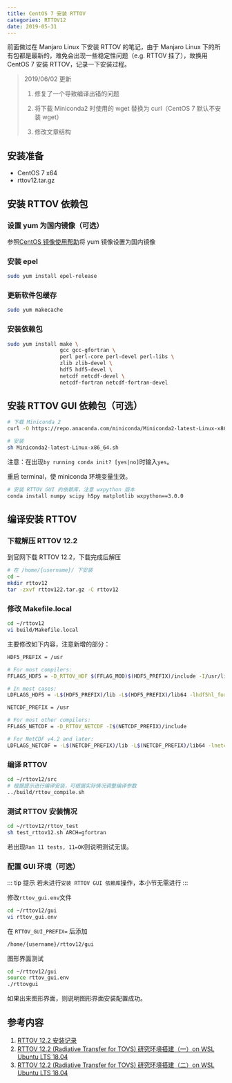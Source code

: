 ```yaml
---
title: CentOS 7 安装 RTTOV
categories: RTTOV12
date: 2019-05-31
---
```


前面做过在 Manjaro Linux 下安装 RTTOV 的笔记，由于 Manjaro Linux 下的所有包都是最新的，难免会出现一些稳定性问题（e.g. RTTOV 挂了），故换用 CentOS 7 安装 RTTOV，记录一下安装过程。

<!--more-->

> 2019/06/02 更新
> 
> 1. 修复了一个导致编译出错的问题
> 
> 1. 将下载 Miniconda2 时使用的 wget 替换为 curl（CentOS 7 默认不安装 wget）
> 
> 1. 修改文章结构

## 安装准备

- CentOS 7 x64
- rttov12.tar.gz

## 安装 RTTOV 依赖包

### 设置 yum 为国内镜像（可选）

参照[CentOS 镜像使用帮助](http://mirrors.ustc.edu.cn/help/centos.html)将 yum 镜像设置为国内镜像

### 安装 epel

```bash
sudo yum install epel-release
```

### 更新软件包缓存

```bash
sudo yum makecache
```

### 安装依赖包

```bash
sudo yum install make \
                 gcc gcc-gfortran \
                 perl perl-core perl-devel perl-libs \
                 zlib zlib-devel \
                 hdf5 hdf5-devel \
                 netcdf netcdf-devel \
                 netcdf-fortran netcdf-fortran-devel
```

## 安装 RTTOV GUI 依赖包（可选）

```bash
# 下载 Miniconda 2
curl -O https://repo.anaconda.com/miniconda/Miniconda2-latest-Linux-x86_64.sh

# 安装
sh Miniconda2-latest-Linux-x86_64.sh
```

注意：在出现`by running conda init? [yes|no]`时输入`yes`。

重启 terminal，使 miniconda 环境变量生效。

```bash
# 安装 RTTOV GUI 的依赖库，注意 wxpython 版本
conda install numpy scipy h5py matplotlib wxpython==3.0.0
```

## 编译安装 RTTOV

### 下载解压 RTTOV 12.2

到官网下载 RTTOV 12.2，下载完成后解压

```bash
# 在 /home/{username}/ 下安装
cd ~
mkdir rttov12
tar -zxvf rttov122.tar.gz -C rttov12
```

### 修改 Makefile.local

```bash
cd ~/rttov12
vi build/Makefile.local
```

主要修改如下内容，注意新增的部分：

```bash
HDF5_PREFIX = /usr

# For most compilers:
FFLAGS_HDF5 = -D_RTTOV_HDF $(FFLAG_MOD)$(HDF5_PREFIX)/include -I/usr/lib64/gfortran/modules

# In most cases:
LDFLAGS_HDF5 = -L$(HDF5_PREFIX)/lib -L$(HDF5_PREFIX)/lib64 -lhdf5hl_fortran -lhdf5_hl -lhdf5_fortran -lhdf5

NETCDF_PREFIX = /usr

# For most other compilers:
FFLAGS_NETCDF = -D_RTTOV_NETCDF -I$(NETCDF_PREFIX)/include

# For NetCDF v4.2 and later:
LDFLAGS_NETCDF = -L$(NETCDF_PREFIX)/lib -L$(NETCDF_PREFIX)/lib64 -lnetcdff
```

### 编译 RTTOV

```bash
cd ~/rttov12/src
# 根据提示进行编译安装，可根据实际情况调整编译参数
../build/rttov_compile.sh
```

### 测试 RTTOV 安装情况

```bash
cd ~/rttov12/rttov_test
sh test_rttov12.sh ARCH=gfortran
```

若出现`Ran 11 tests, 11=OK`则说明测试无误。

### 配置 GUI 环境（可选）

::: tip 提示
若未进行`安装 RTTOV GUI 依赖库`操作，本小节无需进行
:::

修改`rttov_gui.env`文件

```bash
cd ~/rttov12/gui
vi rttov_gui.env
```

在 `RTTOV_GUI_PREFIX=` 后添加

```bash
/home/{username}/rttov12/gui
```

图形界面测试

```bash
cd ~/rttov12/gui
source rttov_gui.env
./rttovgui
```

如果出来图形界面，则说明图形界面安装配置成功。

## 参考内容

1. [RTTOV 12.2 安装记录](rttov.md)
1. [RTTOV 12.2 (Radiative Transfer for TOVS) 研究环境搭建（一）on WSL Ubuntu LTS 18.04](https://www.jianshu.com/p/1c2a771a2eca)
1. [RTTOV 12.2 (Radiative Transfer for TOVS) 研究环境搭建（二）on WSL Ubuntu LTS 18.04](https://www.jianshu.com/p/ba81ce2ca81e)